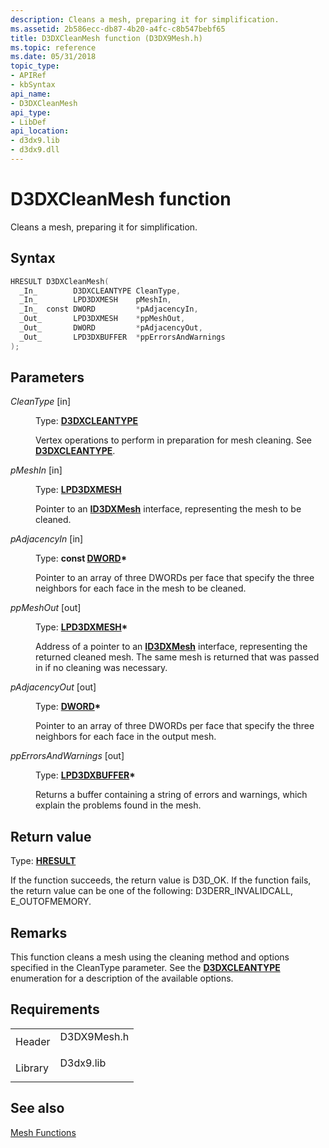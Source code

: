 ```yaml
---
description: Cleans a mesh, preparing it for simplification.
ms.assetid: 2b586ecc-db87-4b20-a4fc-c8b547bebf65
title: D3DXCleanMesh function (D3DX9Mesh.h)
ms.topic: reference
ms.date: 05/31/2018
topic_type: 
- APIRef
- kbSyntax
api_name: 
- D3DXCleanMesh
api_type: 
- LibDef
api_location: 
- d3dx9.lib
- d3dx9.dll
---
```


# D3DXCleanMesh function

Cleans a mesh, preparing it for simplification.

## Syntax


```C++
HRESULT D3DXCleanMesh(
  _In_        D3DXCLEANTYPE CleanType,
  _In_        LPD3DXMESH    pMeshIn,
  _In_  const DWORD         *pAdjacencyIn,
  _Out_       LPD3DXMESH    *ppMeshOut,
  _Out_       DWORD         *pAdjacencyOut,
  _Out_       LPD3DXBUFFER  *ppErrorsAndWarnings
);
```



## Parameters

<dl> <dt>

*CleanType* \[in\]
</dt> <dd>

Type: **[**D3DXCLEANTYPE**](./d3dxcleantype.md)**

Vertex operations to perform in preparation for mesh cleaning. See [**D3DXCLEANTYPE**](./d3dxcleantype.md).

</dd> <dt>

*pMeshIn* \[in\]
</dt> <dd>

Type: **[**LPD3DXMESH**](id3dxmesh.md)**

Pointer to an [**ID3DXMesh**](id3dxmesh.md) interface, representing the mesh to be cleaned.

</dd> <dt>

*pAdjacencyIn* \[in\]
</dt> <dd>

Type: **const [**DWORD**](../winprog/windows-data-types.md)\***

Pointer to an array of three DWORDs per face that specify the three neighbors for each face in the mesh to be cleaned.

</dd> <dt>

*ppMeshOut* \[out\]
</dt> <dd>

Type: **[**LPD3DXMESH**](id3dxmesh.md)\***

Address of a pointer to an [**ID3DXMesh**](id3dxmesh.md) interface, representing the returned cleaned mesh. The same mesh is returned that was passed in if no cleaning was necessary.

</dd> <dt>

*pAdjacencyOut* \[out\]
</dt> <dd>

Type: **[**DWORD**](../winprog/windows-data-types.md)\***

Pointer to an array of three DWORDs per face that specify the three neighbors for each face in the output mesh.

</dd> <dt>

*ppErrorsAndWarnings* \[out\]
</dt> <dd>

Type: **[**LPD3DXBUFFER**](id3dxbuffer.md)\***

Returns a buffer containing a string of errors and warnings, which explain the problems found in the mesh.

</dd> </dl>

## Return value

Type: **[**HRESULT**](https://msdn.microsoft.com/library/Bb401631(v=MSDN.10).aspx)**

If the function succeeds, the return value is D3D\_OK. If the function fails, the return value can be one of the following: D3DERR\_INVALIDCALL, E\_OUTOFMEMORY.

## Remarks

This function cleans a mesh using the cleaning method and options specified in the CleanType parameter. See the [**D3DXCLEANTYPE**](./d3dxcleantype.md) enumeration for a description of the available options.

## Requirements



|                    |                                                                                        |
|--------------------|----------------------------------------------------------------------------------------|
| Header<br/>  | <dl> <dt>D3DX9Mesh.h</dt> </dl> |
| Library<br/> | <dl> <dt>D3dx9.lib</dt> </dl>   |



## See also

<dl> <dt>

[Mesh Functions](dx9-graphics-reference-d3dx-functions-mesh.md)
</dt> </dl>

 

 
